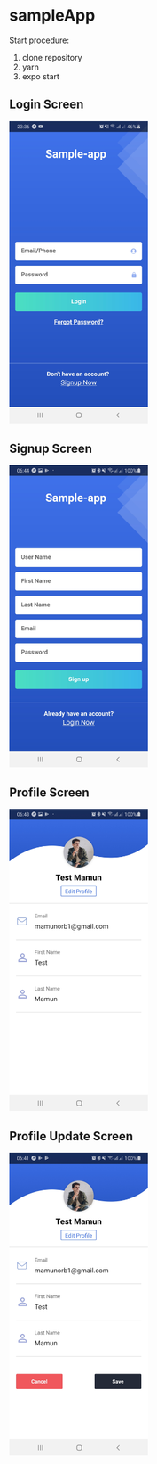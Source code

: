 # sampleApp

Start procedure: 
1. clone repository
2. yarn
3. expo start

## Login Screen
<img src="https://github.com/Mossalli1/sampleApp/blob/master/Screenshot_20191204-233700_Expo.jpg" alt="1" width="250" />

## Signup Screen
<img src="https://github.com/Mossalli1/sampleApp/blob/master/Screenshot_20191205-064427_Expo.jpg" alt="2" width="250" />

## Profile Screen
<img src="https://github.com/Mossalli1/sampleApp/blob/master/Screenshot_20191205-064340_Expo.jpg" alt="3" width="250" />

## Profile Update Screen
<img src="https://github.com/Mossalli1/sampleApp/blob/master/Screenshot_20191205-064122_Expo.jpg" alt="4" width="250" />
